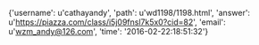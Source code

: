 {'username': u'cathayandy', 'path': u'wd1198/1198.html', 'answer': u'https://piazza.com/class/i5j09fnsl7k5x0?cid=82', 'email': u'wzm_andy@126.com', 'time': '2016-02-22:18:51:32'}